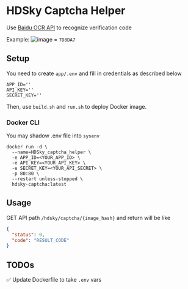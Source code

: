 # HDSky Captcha Helper
Use [Baidu OCR API](https://cloud.baidu.com/doc/OCR/index.html) to recognize verification code

Example:
![image](https://user-images.githubusercontent.com/10938293/160747970-51423778-d6bc-40f4-a17a-48451f3765c0.png) = `7D8DA7`

## Setup
You need to create `app/.env` and fill in credentials as described below
```
APP_ID=''
API_KEY=''
SECRET_KEY=''
```

Then, use `build.sh` and `run.sh` to deploy Docker image.

### Docker CLI
You may shadow .env file into `sysenv`
```shell
docker run -d \
  --name=HDSky_captcha_helper \
  -e APP_ID=<YOUR_APP_ID> \
  -e API_KEY=<YOUR_API_KEY> \
  -e SECRET_KEY=<YOUR_API_SECRET> \
  -p 80:80 \
  --restart unless-stopped \
  hdsky-captcha:latest
```

## Usage
GET API path `/hdsky/captcha/{image_hash}` and return will be like
```json
{
  "status": 0,
  "code": "RESULT_CODE"
}
```

## TODOs
✅ Update Dockerfile to take `.env` vars

